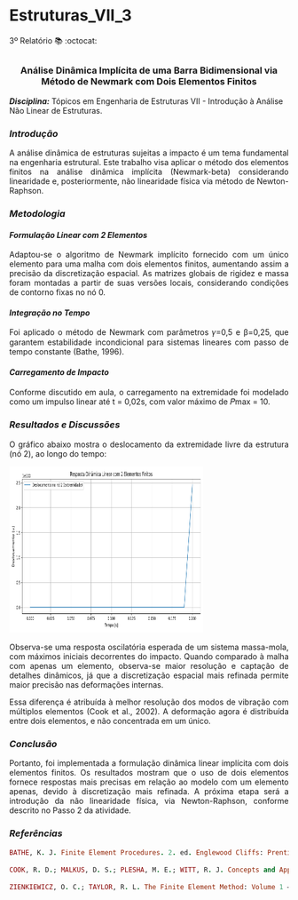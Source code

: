 # Estruturas_VII_3
3º Relatório :books: :octocat:

## <h3 align="center"> Análise Dinâmica Implícita de uma Barra Bidimensional via Método de Newmark com Dois Elementos Finitos</h3>

**_Disciplina:_** Tópicos em Engenharia de Estruturas VII - Introdução à Análise Não Linear de Estruturas.

### **_Introdução_**

<p align="justify">A análise dinâmica de estruturas sujeitas a impacto é um tema fundamental na engenharia estrutural. Este trabalho visa aplicar o método dos elementos finitos na análise dinâmica implícita (Newmark-beta) considerando linearidade e, posteriormente, não linearidade física via método de Newton-Raphson.</p>

### **_Metodologia_**

#### **_Formulação Linear com 2 Elementos_**

 <p align="justify">Adaptou-se o algoritmo de Newmark implícito fornecido com um único elemento para uma malha com dois elementos finitos, aumentando assim a precisão da discretização espacial. As matrizes globais de rigidez e massa foram montadas a partir de suas versões locais, considerando condições de contorno fixas no nó 0.</p>

#### **_Integração no Tempo_**

<p align="justify">Foi aplicado o método de Newmark com parâmetros 𝛾=0,5 e β=0,25, que garantem estabilidade incondicional para sistemas lineares com passo de tempo constante (Bathe, 1996).</p>

#### **_Carregamento de Impacto_**

<p align="justify">Conforme discutido em aula, o carregamento na extremidade foi modelado como um impulso linear até t = 0,02s, com valor máximo de 𝑃max = 10.</p>

### **_Resultados e Discussões_**

<p align="justify">O gráfico abaixo mostra o deslocamento da extremidade livre da estrutura (nó 2), ao longo do tempo:

<div align="left"><img src="Gráfico_cod.png" width="350px", height="300px"></div>

<p align="justify">Observa-se uma resposta oscilatória esperada de um sistema massa-mola, com máximos iniciais decorrentes do impacto. Quando comparado à malha com apenas um elemento, observa-se maior resolução e captação de detalhes dinâmicos, já que a discretização espacial mais refinada permite maior precisão nas deformações internas.</p>

<p align="justify">Essa diferença é atribuída à melhor resolução dos modos de vibração com múltiplos elementos (Cook et al., 2002). A deformação agora é distribuída entre dois elementos, e não concentrada em um único.</p>

### **_Conclusão_**

<p align="justify">Portanto, foi implementada a formulação dinâmica linear implícita com dois elementos finitos. Os resultados mostram que o uso de dois elementos fornece respostas mais precisas em relação ao modelo com um elemento apenas, devido à discretização mais refinada. A próxima etapa será a introdução da não linearidade física, via Newton-Raphson, conforme descrito no Passo 2 da atividade.

### **_Referências_**

```ruby
BATHE, K. J. Finite Element Procedures. 2. ed. Englewood Cliffs: Prentice-Hall, 1996.
```
```ruby
COOK, R. D.; MALKUS, D. S.; PLESHA, M. E.; WITT, R. J. Concepts and Applications of Finite Element Analysis. 4. ed. New York: Wiley, 2002.
```
```ruby
ZIENKIEWICZ, O. C.; TAYLOR, R. L. The Finite Element Method: Volume 1 – The Basis. 5. ed. Oxford: Butterworth-Heinemann, 2000.
```